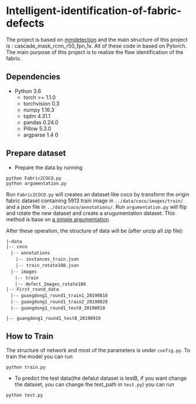 # Intelligent-identification-of-fabric-defects

The project is based on [mmdetection][0] and the main structure of this project is : cascade_mask_rcnn_r50_fpn_1x. All of these code in based on Pytorch.
The main purpose of this project is to realize the flaw identification of the fabric.

## Dependencies

- Python 3.6
  - torch >= 1.1.0
  - torchvision 0.3
  - numpy 1.16.3
  - tqdm 4.31.1
  - pandas 0.24.0
  - Pillow 5.3.0
  - argparse 1.4 0

  
## Prepare dataset 

- Prepare the data by running
```
python Fabric2COCO.py
python argumentation.py
```
Run `Fabric2COCO.py` will creates an dataset like coco by transform the origin fabric dataset containing 5913 train image in `../data/coco/images/train/` and a json file in  `../data/coco/annotations/`.
Run `argumentation.py` will flip and rotate the new dataset and create a arugumentation dataset. This method is base on [a simple argumentation][1]

After these operation, the structure of data will be (after unzip all zip file):
```
|–data
|-- coco
　|-- annotations
  　|-- instances_train.json
  　|-- train_rotate180.json
　|-- images
　　|-- train
　　|-- defect_Images_rotate180
|-- First_round_data
　|-- guangdong1_round1_train1_20190818
　|-- guangdong1_round1_train2_20190828
　|-- guangdong1_round1_testA_20190818

|-- guangdong1_round1_testB_20190919
```

## How to Train

The structure of network and most of the parameters is under `config.py`.
To train the model you can run
```
python train.py
```
- To predict the test data(the defalut dataset is testB, if you want change the dataset, you can change the test_path in `test.py`) you can run
```
python test.py
``` 


[0]: https://github.com/open-mmlab/mmdetection
[1]: https://tianchi.aliyun.com/notebook-ai/detail?postId=74575

